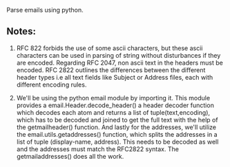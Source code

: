 Parse emails using python.

Notes:
------
1. RFC 822 forbids the use of some ascii characters, but these ascii characters
can be used in parsing of string without disturbances if they are encoded.
Regarding RFC 2047, non ascii text in the headers must be encoded.
RFC 2822 outlines the differences between the different header types
i.e all text fields like Subject or Address files, each with different encoding rules.

2. We'll be using the python email module by importing it. This module provides a
email.Header.decode_header() a header decoder function which decodes each atom and
returns a list of tuple(text,encoding), which has to be decoded and joined to
get the full text with the help of the getmailheader() function. And lastly for
the addresses, we'll utilize the email.utils.getaddresses() function, which splits the
addresses in a list of tuple (display-name, address). This needs to be decoded as well
and the addresses must match the RFC2822 syntax. The getmailaddresses() does all the work.

